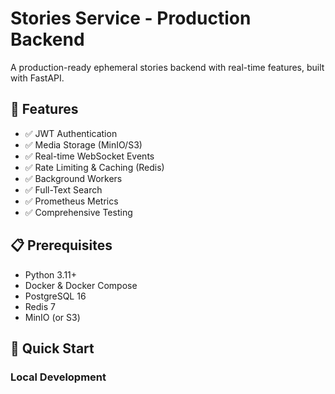 # Stories Service - Production Backend

A production-ready ephemeral stories backend with real-time features, built with FastAPI.

## 🚀 Features

- ✅ JWT Authentication
- ✅ Media Storage (MinIO/S3)
- ✅ Real-time WebSocket Events
- ✅ Rate Limiting & Caching (Redis)
- ✅ Background Workers
- ✅ Full-Text Search
- ✅ Prometheus Metrics
- ✅ Comprehensive Testing

## 📋 Prerequisites

- Python 3.11+
- Docker & Docker Compose
- PostgreSQL 16
- Redis 7
- MinIO (or S3)

## 🏃 Quick Start

### Local Development

